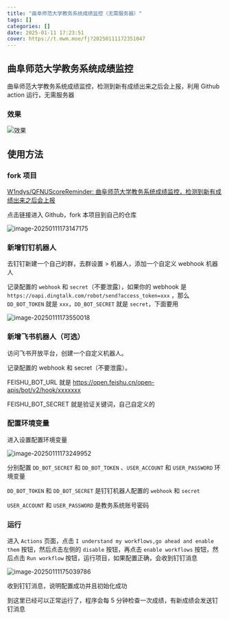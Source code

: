 ```yaml
---
title: "曲阜师范大学教务系统成绩监控（无需服务器）"
tags: []
categories: []
date: 2025-01-11 17:23:51
cover: https://t.mwm.moe/fj?20250111172351047
---
```


## 曲阜师范大学教务系统成绩监控

曲阜师范大学教务系统成绩监控，检测到新有成绩出来之后会上报，利用 Github action 运行，无需服务器

### 效果

![效果](https://pica.zhimg.com/80/v2-ab040cb6e2c97cd56de73d09777c4f07.png)

## 使用方法

### fork 项目

[W1ndys/QFNUScoreReminder: 曲阜师范大学教务系统成绩监控，检测到新有成绩出来之后会上报](https://github.com/W1ndys/QFNUScoreReminder)

点击链接进入 Github，fork 本项目到自己的仓库

![image-20250111173147175](https://pica.zhimg.com/80/v2-01a15518704c6c8af91cf05cd843c795.png)

### 新增钉钉机器人

去钉钉新建一个自己的群，去群设置 > 机器人，添加一个自定义 webhook 机器人

记录配置的 `webhook` 和 `secret`（不要泄露），如果你的 webhook 是 `https://oapi.dingtalk.com/robot/send?access_token=xxx` ，那么 `DD_BOT_TOKEN` 就是 `xxx`，`DD_BOT_SECRET` 就是 `secret`，下面要用

![image-20250111173550018](https://pica.zhimg.com/80/v2-99e91c06e71ac28cbed199f9e4321896.png)

### 新增飞书机器人（可选）

访问飞书开放平台，创建一个自定义机器人。

记录配置的 webhook 和 secret（不要泄露）。

FEISHU_BOT_URL 就是 https://open.feishu.cn/open-apis/bot/v2/hook/xxxxxxx

FEISHU_BOT_SECRET 就是验证关键词，自己自定义的

### 配置环境变量

进入设置配置环境变量

![image-20250111173249952](https://pica.zhimg.com/80/v2-e24e61d04f7bfdde25ce104f2a016c5d.png)

分别配置 `DD_BOT_SECRET` 和 `DD_BOT_TOKEN` 、`USER_ACCOUNT` 和 `USER_PASSWORD` 环境变量

`DD_BOT_TOKEN` 和 `DD_BOT_SECRET` 是钉钉机器人配置的 `webhook` 和 `secret`

`USER_ACCOUNT` 和 `USER_PASSWORD` 是教务系统账号密码

### 运行

进入 `Actions` 页面，点击 `I understand my workflows,go ahead and enable them` 按钮，然后点击左侧的 `disable` 按钮，再点击 `enable workflows` 按钮，然后点击 `Run workflow` 按钮，运行项目，如果配置正确，会收到钉钉消息

![image-20250111175039786](https://pica.zhimg.com/80/v2-7c49b45057d28dec0b33b9b7b37bc108.png)

收到钉钉消息，说明配置成功并且初始化成功

到这里已经可以正常运行了，程序会每 5 分钟检查一次成绩，有新成绩会发送钉钉消息
